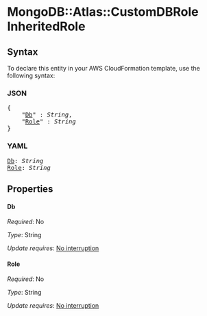 # MongoDB::Atlas::CustomDBRole InheritedRole

## Syntax

To declare this entity in your AWS CloudFormation template, use the following syntax:

### JSON

<pre>
{
    "<a href="#db" title="Db">Db</a>" : <i>String</i>,
    "<a href="#role" title="Role">Role</a>" : <i>String</i>
}
</pre>

### YAML

<pre>
<a href="#db" title="Db">Db</a>: <i>String</i>
<a href="#role" title="Role">Role</a>: <i>String</i>
</pre>

## Properties

#### Db

_Required_: No

_Type_: String

_Update requires_: [No interruption](https://docs.aws.amazon.com/AWSCloudFormation/latest/UserGuide/using-cfn-updating-stacks-update-behaviors.html#update-no-interrupt)

#### Role

_Required_: No

_Type_: String

_Update requires_: [No interruption](https://docs.aws.amazon.com/AWSCloudFormation/latest/UserGuide/using-cfn-updating-stacks-update-behaviors.html#update-no-interrupt)

